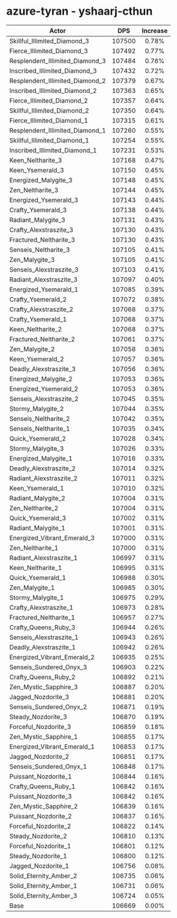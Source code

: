 # azure-tyran - yshaarj-cthun
| Actor | DPS | Increase |
|---|:---:|:---:|
|Skillful_Illimited_Diamond_3|107500|0.78%|
|Fierce_Illimited_Diamond_3|107492|0.77%|
|Resplendent_Illimited_Diamond_3|107484|0.76%|
|Inscribed_Illimited_Diamond_3|107432|0.72%|
|Resplendent_Illimited_Diamond_2|107379|0.67%|
|Inscribed_Illimited_Diamond_2|107363|0.65%|
|Fierce_Illimited_Diamond_2|107357|0.64%|
|Skillful_Illimited_Diamond_2|107350|0.64%|
|Fierce_Illimited_Diamond_1|107315|0.61%|
|Resplendent_Illimited_Diamond_1|107260|0.55%|
|Skillful_Illimited_Diamond_1|107254|0.55%|
|Inscribed_Illimited_Diamond_1|107231|0.53%|
|Keen_Neltharite_3|107168|0.47%|
|Keen_Ysemerald_3|107150|0.45%|
|Energized_Malygite_3|107148|0.45%|
|Zen_Neltharite_3|107144|0.45%|
|Energized_Ysemerald_3|107143|0.44%|
|Crafty_Ysemerald_3|107138|0.44%|
|Radiant_Malygite_3|107131|0.43%|
|Crafty_Alexstraszite_3|107130|0.43%|
|Fractured_Neltharite_3|107130|0.43%|
|Senseis_Neltharite_3|107105|0.41%|
|Zen_Malygite_3|107105|0.41%|
|Senseis_Alexstraszite_3|107103|0.41%|
|Radiant_Alexstraszite_3|107097|0.40%|
|Energized_Ysemerald_1|107085|0.39%|
|Crafty_Ysemerald_2|107072|0.38%|
|Crafty_Alexstraszite_2|107068|0.37%|
|Crafty_Ysemerald_1|107068|0.37%|
|Keen_Neltharite_2|107068|0.37%|
|Fractured_Neltharite_2|107061|0.37%|
|Zen_Malygite_2|107058|0.36%|
|Keen_Ysemerald_2|107057|0.36%|
|Deadly_Alexstraszite_3|107056|0.36%|
|Energized_Malygite_2|107053|0.36%|
|Energized_Ysemerald_2|107053|0.36%|
|Senseis_Alexstraszite_2|107045|0.35%|
|Stormy_Malygite_2|107044|0.35%|
|Senseis_Neltharite_2|107042|0.35%|
|Senseis_Neltharite_1|107035|0.34%|
|Quick_Ysemerald_2|107028|0.34%|
|Stormy_Malygite_3|107026|0.33%|
|Energized_Malygite_1|107016|0.33%|
|Deadly_Alexstraszite_2|107014|0.32%|
|Radiant_Alexstraszite_2|107011|0.32%|
|Keen_Ysemerald_1|107010|0.32%|
|Radiant_Malygite_2|107004|0.31%|
|Zen_Neltharite_2|107004|0.31%|
|Quick_Ysemerald_3|107002|0.31%|
|Radiant_Malygite_1|107001|0.31%|
|Energized_Vibrant_Emerald_3|107000|0.31%|
|Zen_Neltharite_1|107000|0.31%|
|Radiant_Alexstraszite_1|106997|0.31%|
|Keen_Neltharite_1|106995|0.31%|
|Quick_Ysemerald_1|106988|0.30%|
|Zen_Malygite_1|106985|0.30%|
|Stormy_Malygite_1|106975|0.29%|
|Crafty_Alexstraszite_1|106973|0.28%|
|Fractured_Neltharite_1|106957|0.27%|
|Crafty_Queens_Ruby_3|106944|0.26%|
|Senseis_Alexstraszite_1|106943|0.26%|
|Deadly_Alexstraszite_1|106942|0.26%|
|Energized_Vibrant_Emerald_2|106935|0.25%|
|Senseis_Sundered_Onyx_3|106903|0.22%|
|Crafty_Queens_Ruby_2|106892|0.21%|
|Zen_Mystic_Sapphire_3|106887|0.20%|
|Jagged_Nozdorite_3|106881|0.20%|
|Senseis_Sundered_Onyx_2|106871|0.19%|
|Steady_Nozdorite_3|106870|0.19%|
|Forceful_Nozdorite_3|106859|0.18%|
|Zen_Mystic_Sapphire_1|106855|0.17%|
|Energized_Vibrant_Emerald_1|106853|0.17%|
|Jagged_Nozdorite_2|106851|0.17%|
|Senseis_Sundered_Onyx_1|106848|0.17%|
|Puissant_Nozdorite_1|106844|0.16%|
|Crafty_Queens_Ruby_1|106842|0.16%|
|Puissant_Nozdorite_3|106842|0.16%|
|Zen_Mystic_Sapphire_2|106839|0.16%|
|Puissant_Nozdorite_2|106837|0.16%|
|Forceful_Nozdorite_2|106822|0.14%|
|Steady_Nozdorite_2|106810|0.13%|
|Forceful_Nozdorite_1|106801|0.12%|
|Steady_Nozdorite_1|106800|0.12%|
|Jagged_Nozdorite_1|106756|0.08%|
|Solid_Eternity_Amber_2|106735|0.06%|
|Solid_Eternity_Amber_1|106731|0.06%|
|Solid_Eternity_Amber_3|106724|0.05%|
|Base|106669|0.00%|
